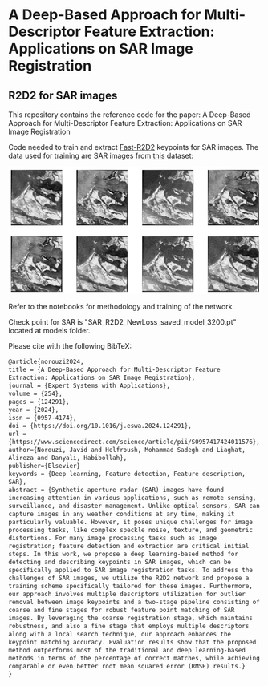 # A Deep-Based Approach for Multi-Descriptor Feature Extraction: Applications on SAR Image Registration #



R2D2 for SAR images
-----------------
This repository contains the reference code for the paper: A Deep-Based Approach for Multi-Descriptor Feature Extraction: Applications on SAR Image Registration


Code needed to train and extract [Fast-R2D2](https://github.com/naver/r2d2) keypoints for SAR images. The data used for training are SAR images from [this](https://www.kaggle.com/datasets/javidtheimmortal/sar-patches) dataset:

![title](misc/sar_samples.png)


Refer to the notebooks for methodology and training of the network.

Check point for SAR is "SAR_R2D2_NewLoss_saved_model_3200.pt" located at models folder.

Please cite with the following BibTeX:

```
@article{norouzi2024,
title = {A Deep-Based Approach for Multi-Descriptor Feature Extraction: Applications on SAR Image Registration},
journal = {Expert Systems with Applications},
volume = {254},
pages = {124291},
year = {2024},
issn = {0957-4174},
doi = {https://doi.org/10.1016/j.eswa.2024.124291},
url = {https://www.sciencedirect.com/science/article/pii/S0957417424011576},
author={Norouzi, Javid and Helfroush, Mohammad Sadegh and Liaghat, Alireza and Danyali, Habibollah},
publisher={Elsevier}
keywords = {Deep learning, Feature detection, Feature description, SAR},
abstract = {Synthetic aperture radar (SAR) images have found increasing attention in various applications, such as remote sensing, surveillance, and disaster management. Unlike optical sensors, SAR can capture images in any weather conditions at any time, making it particularly valuable. However, it poses unique challenges for image processing tasks, like complex speckle noise, texture, and geometric distortions. For many image processing tasks such as image registration; feature detection and extraction are critical initial steps. In this work, we propose a deep learning-based method for detecting and describing keypoints in SAR images, which can be specifically applied to SAR image registration tasks. To address the challenges of SAR images, we utilize the R2D2 network and propose a training scheme specifically tailored for these images. Furthermore, our approach involves multiple descriptors utilization for outlier removal between image keypoints and a two-stage pipeline consisting of coarse and fine stages for robust feature point matching of SAR images. By leveraging the coarse registration stage, which maintains robustness, and also a fine stage that employs multiple descriptors along with a local search technique, our approach enhances the keypoint matching accuracy. Evaluation results show that the proposed method outperforms most of the traditional and deep learning-based methods in terms of the percentage of correct matches, while achieving comparable or even better root mean squared error (RMSE) results.}
}
```
